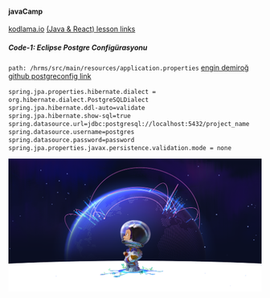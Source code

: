 #### javaCamp

[kodlama.io](https://www.kodlama.io)
[(Java & React) lesson links](https://www.youtube.com/watch?v=HB0T0hAMk0k&list=PLqG356ExoxZUuVYKLuiQLnref7Y4ims87)

##### Code-1: Eclipse Postgre Configürasyonu
`path: /hrms/src/main/resources/application.properties`
[engin demiroğ github postgreconfig link](https://github.com/engindemirog/Northwind-Database-Script-for-Postgre-Sql/blob/master/postgreconfig.txt)
```
spring.jpa.properties.hibernate.dialect = org.hibernate.dialect.PostgreSQLDialect
spring.jpa.hibernate.ddl-auto=validate
spring.jpa.hibernate.show-sql=true
spring.datasource.url=jdbc:postgresql://localhost:5432/project_name
spring.datasource.username=postgres
spring.datasource.password=password
spring.jpa.properties.javax.persistence.validation.mode = none 

```

![searching](https://github.com/nazanbahar/NazanBahar/blob/main/github-social.png)



<!--
----------------------------------------------
    Lesson 1
        intro
    lesson 2
        oopIntro
        homework
    Lesson 3
        oopIntro2
        inheritance
        inheritance2
        homework
    Lesson 4
        interface
        homework2
        homework3
    Lesson 5
        nLayeredDemo
        homework
    Lesson 6
        springIntro
        homework2
1. Lesson-1 -21/04/2021 -Java Intro-variables-conditional blocks-loops-arrays 
2. Lesson-2 -24/04/2021 -Java OOP Giriş
3. Lesson3-28/04/20201 - Java OOP Soyutlama
4. Lesson4 -01/05/2021 - Java OOP Soyutlama 2 
5. Lesson5 - 05/05/2021 - Java Kurumsal Mimarilere Giriş
6. Lesson6 - 08/05/2021 - Kurumsal Mimaride Spring Boot
HOMEWORK : https://github.com/nazanbahar/javaTutorial
1.Lesson-1
1.3. Lesson-1 - Homework-3 -Java Dersleri -PART-(5-23) 
3. Lesson3 
Lesson-3 - Homework-1 -Java Dersleri -PART-(27-39)  
Lesson-3 - Homework-2 -Kodlama.io Project
4: Lesson4
Lesson-4 - Homework-1 -Java Dersleri -PART-(40-45)  
Lesson-4 - Homework-2 -StarbucksCoffeeShop
Lesson-4 - Homework-3 -GameStoreManagement
6. Lesson6
Lesson-6 - Homework-2 -hrmsProject - Human Resource Management System
Kurumsal Mimaride Spring Boot

------------------------------------------
![searching](https://github.com/nazanbahar/NazanBahar/blob/main/github-social.png)


---------------------------------
`console.log("Hello, World!");`
-------------------------------
```function (){
console.log("Hello, World!);
}```
----------------------------------------------
[kodlama.io](https://www.kodlama.io)
-------------------------------------
<!--- comment --->
<!--- 
1. Gün Java Giriş - 21 NiSAN 2021
Java Giriş
https://www.youtube.com/watch?v=HB0T0hAMk0k
2. Gün Java OOP Giriş - 24 NiSAN 2021
Java OOP Giriş"	"Ders Linki:
https://www.youtube.com/watch?v=zwPQsIpTrH8
3. Gün Java OOP Soyutlama - 28 NiSAN 2021
Java OOP Soyutlama"	"DersLinki: 
https://www.youtube.com/watch?v=v0nc0yesGfk
4. Gün Java OOP Soyutlama 2 - 01 MAYIS 2021
Java OOP Soyutlama 2"	"DersLinki: 
https://www.youtube.com/watch?v=b_kiGUJSOQM
5. Gün Java Kurumsal Mimarilere Giriş - 05 MAYIS 2021
Java Kurumsal Mimarilere Giriş"	"DersLinki: 
https://www.youtube.com/watch?v=yaBPeS65vwM
--->

